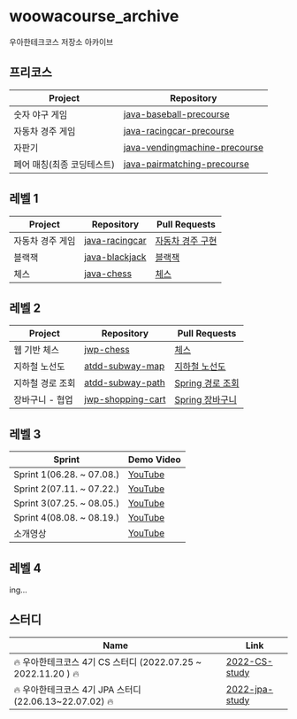 # woowacourse_archive

우아한테크코스 저장소 아카이브

## 프리코스

|Project|Repository|
|------|---|
|숫자 야구 게임|[java-baseball-precourse](https://github.com/BETTERFUTURE4/java-baseball-precourse/tree/BETTERFUTURE4)|
|자동차 경주 게임|[java-racingcar-precourse](https://github.com/BETTERFUTURE4/java-racingcar-precourse/tree/BETTERFUTURE4)|
|자판기|[java-vendingmachine-precourse](https://github.com/BETTERFUTURE4/java-vendingmachine-precourse/tree/BETTERFUTURE4)|
|페어 매칭(최종 코딩테스트)|[java-pairmatching-precourse](https://github.com/BETTERFUTURE4/java-pairmatching-precourse/tree/BETTERFUTURE4)|

## 레벨 1

| Project   | Repository                                                                         | Pull Requests                                                                                                                                               |
|-----------|------------------------------------------------------------------------------------|-------------------------------------------------------------------------------------------------------------------------------------------------------------|
| 자동차 경주 게임 | [java-racingcar](https://github.com/woowacourse/java-racingcar/tree/BETTERFUTURE4) | [자동차 경주 구현](https://github.com/woowacourse/java-racingcar/pulls?q=is%3Apr+author%3ABETTERFUTURE4+is%3Aclosed+review%3Aapproved)                          | [로또](https://github.com/woowacourse/java-lotto/pulls?q=is%3Apr+author%3ABETTERFUTURE4+is%3Aclosed+review%3Aapproved)      |
| 블랙잭       | [java-blackjack](https://github.com/woowacourse/java-blackjack)                    | [블랙잭](https://github.com/woowacourse/java-blackjack/pulls?q=is%3Apr+author%3ABETTERFUTURE4+is%3Aclosed+review%3Aapproved)|
| 체스        | [java-chess](https://github.com/woowacourse/java-chess)                            | [체스](https://github.com/woowacourse/java-chess/pulls?q=is%3Apr+author%3ABETTERFUTURE4+is%3Aclosed+review%3Aapproved)   |                                                                                    |                                                                                                                                                             |

## 레벨 2

| Project   | Repository                                                               | Pull Requests                                                                                                                                                       |
|-----------|--------------------------------------------------------------------------|---------------------------------------------------------------------------------------------------------------------------------------------------------------------|
| 웹 기반 체스   | [jwp-chess](https://github.com/woowacourse/jwp-chess/tree/BETTERFUTURE4) | [체스](https://github.com/woowacourse/jwp-chess/pulls?q=is%3Apr+author%3ABETTERFUTURE4+is%3Aclosed+review%3Aapproved)                      |
| 지하철 노선도   | [atdd-subway-map](https://github.com/woowacourse/atdd-subway-map)        | [지하철 노선도](https://github.com/woowacourse/atdd-subway-map/pulls?q=is%3Apr+author%3ABETTERFUTURE4+is%3Aclosed+review%3Aapproved) |
| 지하철 경로 조회 | [atdd-subway-path](https://github.com/woowacourse/atdd-subway-path)      | [Spring 경로 조회](https://github.com/woowacourse/atdd-subway-path/pulls?q=is%3Apr+author%3ABETTERFUTURE4+is%3Aclosed+review%3Aapproved) |
| 장바구니 - 협업 | [jwp-shopping-cart](https://github.com/woowacourse/jwp-shopping-cart)    | [Spring 장바구니](https://github.com/woowacourse/jwp-shopping-cart/pulls?q=is%3Apr+author%3ABETTERFUTURE4+is%3Aclosed+review%3Aapproved)  |

## 레벨 3

| Sprint                    | Demo Video                                                           | 
|---------------------------|----------------------------------------------------------------------| 
| Sprint 1(06.28. ~ 07.08.) | [YouTube](https://www.youtube.com/watch?v=VIvnIeUW0Dk)        |
| Sprint 2(07.11. ~ 07.22.) | [YouTube](https://www.youtube.com/watch?v=ZZzh4RHO-Io)               |
| Sprint 3(07.25. ~ 08.05.) | [YouTube](https://www.youtube.com/watch?v=gQmDpuuukW0)        |
| Sprint 4(08.08. ~ 08.19.) | [YouTube](https://www.youtube.com/watch?v=7pvIzC4A-UY)               |
| 소개영상                      | [YouTube](https://www.youtube.com/watch?v=J2toMak8g9c)               |
## 레벨 4

ing...

## 스터디

| Name                    | Link                                                           | 
|---------------------------|----------------------------------------------------------------------| 
| 🔥 우아한테크코스 4기 CS 스터디 (2022.07.25 ~ 2022.11.20 ) 🔥 | [2022-CS-study](https://github.com/woowacourse-study/2022-CS-study)        |
| 🔥 우아한테크코스 4기 JPA 스터디 (22.06.13~22.07.02) 🔥 | [2022-jpa-study](https://github.com/woowacourse-study/2022-jpa-study)        |
